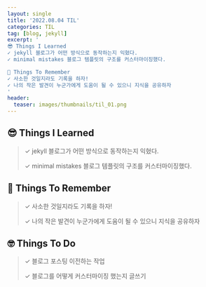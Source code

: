 ```yaml
---
layout: single
title: '2022.08.04 TIL'
categories: TIL
tag: [blog, jekyll]
excerpt: '
😎 Things I Learned
✓ jekyll 블로그가 어떤 방식으로 동작하는지 익혔다.
✓ minimal mistakes 블로그 템플릿의 구조를 커스터마이징했다.

🤔 Things To Remember
✓ 사소한 것일지라도 기록을 하자!
✓ 나의 작은 발견이 누군가에게 도움이 될 수 있으니 지식을 공유하자
'
header:
  teaser: images/thumbnails/til_01.png
---
```


## 😎 Things I Learned

> ✓ jekyll 블로그가 어떤 방식으로 동작하는지 익혔다.
>
> ✓ minimal mistakes 블로그 템플릿의 구조를 커스터마이징했다.

## 🤔 Things To Remember

> ✓ 사소한 것일지라도 기록을 하자!
>
> ✓ 나의 작은 발견이 누군가에게 도움이 될 수 있으니 지식을 공유하자

## 🤓 Things To Do

> ✓ 블로그 포스팅 이전하는 작업
>
> ✓ 블로그를 어떻게 커스터마이징 했는지 글쓰기
